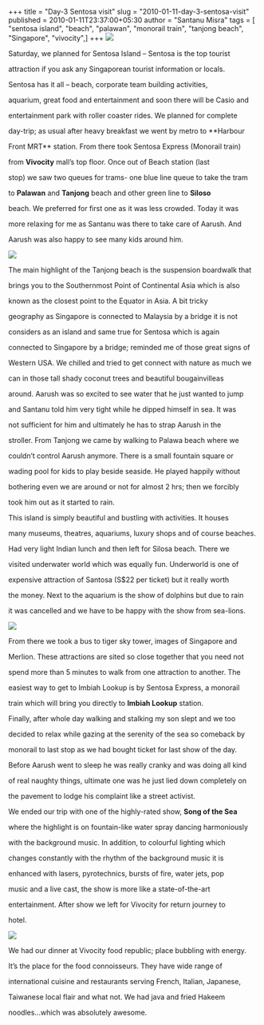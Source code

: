 +++
title = "Day-3 Sentosa visit"
slug = "2010-01-11-day-3-sentosa-visit"
published = 2010-01-11T23:37:00+05:30
author = "Santanu Misra"
tags = [ "sentosa island", "beach", "palawan", "monorail train", "tanjong beach", "Singapore", "vivocity",]
+++
[![](../images/thumbnails/2010-01-11-day-3-sentosa-visit-santosa_pamela.jpg)](../images/2010-01-11-day-3-sentosa-visit-santosa_pamela.jpg)

Saturday, we planned for Sentosa Island – Sentosa is the top tourist
attraction if you ask any Singaporean tourist information or locals.
Sentosa has it all – beach, corporate team building activities,
aquarium, great food and entertainment and soon there will be Casio and
entertainment park with roller coaster rides. We planned for complete
day-trip; as usual after heavy breakfast we went by metro to **Harbour
Front MRT** station. From there took Sentosa Express (Monorail train)
from **Vivocity** mall’s top floor. Once out of Beach station (last
stop) we saw two queues for trams- one blue line queue to take the tram
to **Palawan** and **Tanjong** beach and other green line to **Siloso**
beach. We preferred for first one as it was less crowded. Today it was
more relaxing for me as Santanu was there to take care of Aarush. And
Aarush was also happy to see many kids around him.

  

[![](../images/thumbnails/2010-01-11-day-3-sentosa-visit-santosa_aarush.jpg)](../images/2010-01-11-day-3-sentosa-visit-santosa_aarush.jpg)

The main highlight of the Tanjong beach is the suspension boardwalk that
brings you to the Southernmost Point of Continental Asia which is also
known as the closest point to the Equator in Asia. A bit tricky
geography as Singapore is connected to Malaysia by a bridge it is not
considers as an island and same true for Sentosa which is again
connected to Singapore by a bridge; reminded me of those great signs of
Western USA. We chilled and tried to get connect with nature as much we
can in those tall shady coconut trees and beautiful bougainvilleas
around. Aarush was so excited to see water that he just wanted to jump
and Santanu told him very tight while he dipped himself in sea. It was
not sufficient for him and ultimately he has to strap Aarush in the
stroller. From Tanjong we came by walking to Palawa beach where we
couldn’t control Aarush anymore. There is a small fountain square or
wading pool for kids to play beside seaside. He played happily without
bothering even we are around or not for almost 2 hrs; then we forcibly
took him out as it started to rain.

This island is simply beautiful and bustling with activities. It houses
many museums, theatres, aquariums, luxury shops and of course beaches.
Had very light Indian lunch and then left for Silosa beach. There we
visited underwater world which was equally fun. Underworld is one of
expensive attraction of Santosa (S$22 per ticket) but it really worth
the money. Next to the aquarium is the show of dolphins but due to rain
it was cancelled and we have to be happy with the show from sea-lions.

  

[![](../images/thumbnails/2010-01-11-day-3-sentosa-visit-santosa_aarush_fish.jpg)](../images/2010-01-11-day-3-sentosa-visit-santosa_aarush_fish.jpg)

From there we took a bus to tiger sky tower, images of Singapore and
Merlion. These attractions are sited so close together that you need not
spend more than 5 minutes to walk from one attraction to another. The
easiest way to get to Imbiah Lookup is by Sentosa Express, a monorail
train which will bring you directly to **Imbiah Lookup** station.
Finally, after whole day walking and stalking my son slept and we too
decided to relax while gazing at the serenity of the sea so comeback by
monorail to last stop as we had bought ticket for last show of the day.
Before Aarush went to sleep he was really cranky and was doing all kind
of real naughty things, ultimate one was he just lied down completely on
the pavement to lodge his complaint like a street activist.

We ended our trip with one of the highly-rated show, **Song of the Sea**
where the highlight is on fountain-like water spray dancing harmoniously
with the background music. In addition, to colourful lighting which
changes constantly with the rhythm of the background music it is
enhanced with lasers, pyrotechnics, bursts of fire, water jets, pop
music and a live cast, the show is more like a state-of-the-art
entertainment. After show we left for Vivocity for return journey to
hotel.

  

[![](../images/thumbnails/2010-01-11-day-3-sentosa-visit-santosa_food.jpg)](../images/2010-01-11-day-3-sentosa-visit-santosa_food.jpg)

We had our dinner at Vivocity food republic; place bubbling with energy.
It’s the place for the food connoisseurs. They have wide range of
international cuisine and restaurants serving French, Italian, Japanese,
Taiwanese local flair and what not. We had java and fried Hakeem
noodles...which was absolutely awesome.
